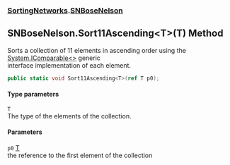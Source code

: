 ### [SortingNetworks](./SortingNetworks.md 'SortingNetworks').[SNBoseNelson](./SortingNetworks-SNBoseNelson.md 'SortingNetworks.SNBoseNelson')
## SNBoseNelson.Sort11Ascending&lt;T&gt;(T) Method
Sorts a collection of 11 elements in ascending order using the [System.IComparable&lt;&gt;](https://docs.microsoft.com/en-us/dotnet/api/System.IComparable-1 'System.IComparable`1') generic  
interface implementation of each element.  
```csharp
public static void Sort11Ascending<T>(ref T p0);
```
#### Type parameters
<a name='SortingNetworks-SNBoseNelson-Sort11Ascending-T-(T)-T'></a>
`T`  
The type of the elements of the collection.  
  
#### Parameters
<a name='SortingNetworks-SNBoseNelson-Sort11Ascending-T-(T)-p0'></a>
`p0` [T](#SortingNetworks-SNBoseNelson-Sort11Ascending-T-(T)-T 'SortingNetworks.SNBoseNelson.Sort11Ascending&lt;T&gt;(T).T')  
the reference to the first element of the collection  
  
